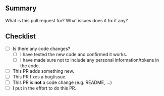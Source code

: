## Summary

What is this pull request for? What issues does it fix if any?

## Checklist

<!-- Put an x inside [ ] to select it, like so: [x], without any spaces-->

- [ ] Is there any code changes?
    - [ ] I have tested the new code and confirmed it works.
    - [ ] I have made sure not to include any personal information/tokens in the code.
- [ ] This PR adds something new.
- [ ] This PR fixes a bug/issue.
- [ ] This PR is **not** a code change (e.g. README, ...)
- [ ] I put in the effort to do this PR.